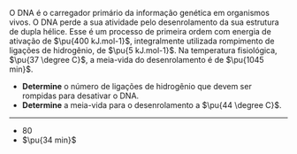 O DNA é o carregador primário da informação genética em organismos vivos. O DNA perde a sua atividade pelo desenrolamento da sua estrutura de dupla hélice. Esse é um processo de primeira ordem com energia de ativação de $\pu{400 kJ.mol-1}$, integralmente utilizada rompimento de ligações de hidrogênio, de $\pu{5 kJ.mol-1}$. Na temperatura fisiológica, $\pu{37 \degree C}$, a meia-vida do desenrolamento é de $\pu{1045 min}$.

- **Determine** o número de ligações de hidrogênio que devem ser rompidas para desativar o DNA.
- **Determine** a meia-vida para o desenrolamento a $\pu{44 \degree C}$.
 
 ---

 - $80$
 - $\pu{34 min}$